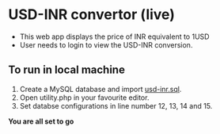 # USD-INR convertor (live)
- This web app displays the price of INR equivalent to 1USD
- User needs to login to view the USD-INR conversion.

## To run in local machine
1. Create a MySQL database and import [usd-inr.sql](https://github.com/amitoj-singh/USD-INR-convertor-live/blob/master/usd-inr.sql).
2. Open utility.php in your favourite editor.
3. Set databse configurations in line number 12, 13, 14 and 15.

**You are all set to go**